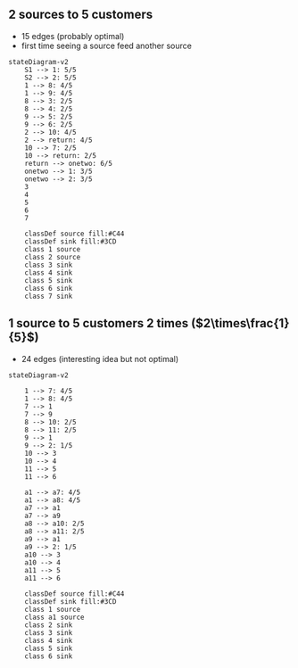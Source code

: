 ## 2 sources to 5 customers
- 15 edges (probably optimal)
- first time seeing a source feed another source

```mermaid
stateDiagram-v2
	S1 --> 1: 5/5
	S2 --> 2: 5/5
	1 --> 8: 4/5
	1 --> 9: 4/5
	8 --> 3: 2/5
	8 --> 4: 2/5
	9 --> 5: 2/5
	9 --> 6: 2/5
	2 --> 10: 4/5
	2 --> return: 4/5
	10 --> 7: 2/5
	10 --> return: 2/5
	return --> onetwo: 6/5
	onetwo --> 1: 3/5
	onetwo --> 2: 3/5
	3
	4
	5
	6
	7

	classDef source fill:#C44
	classDef sink fill:#3CD
	class 1 source
	class 2 source
	class 3 sink
	class 4 sink
	class 5 sink
	class 6 sink
	class 7 sink
```

## 1 source to 5 customers 2 times ($2\times\frac{1}{5}$)
- 24 edges (interesting idea but not optimal)

```mermaid
stateDiagram-v2
	
	1 --> 7: 4/5
	1 --> 8: 4/5
	7 --> 1
	7 --> 9
	8 --> 10: 2/5
	8 --> 11: 2/5
	9 --> 1
	9 --> 2: 1/5
	10 --> 3
	10 --> 4
	11 --> 5
	11 --> 6

    a1 --> a7: 4/5
	a1 --> a8: 4/5
	a7 --> a1
	a7 --> a9
	a8 --> a10: 2/5
	a8 --> a11: 2/5
	a9 --> a1
	a9 --> 2: 1/5
	a10 --> 3
	a10 --> 4
	a11 --> 5
	a11 --> 6

	classDef source fill:#C44
	classDef sink fill:#3CD
	class 1 source
	class a1 source
	class 2 sink
	class 3 sink
	class 4 sink
	class 5 sink
	class 6 sink
```

